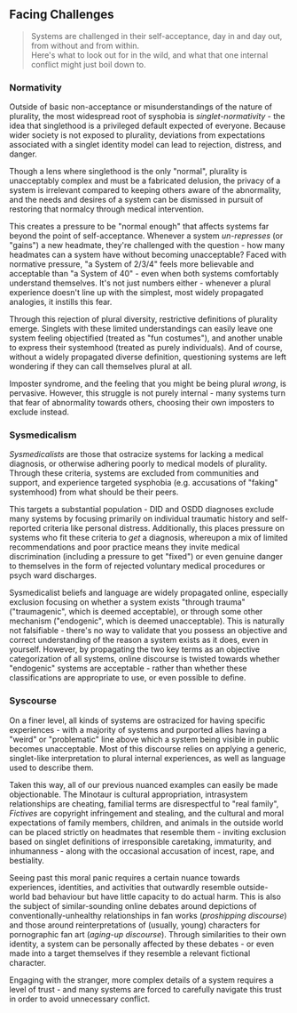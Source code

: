 ## Facing Challenges

> Systems are challenged in their self-acceptance, day in and day out, from without and from within.<br/>
> Here's what to look out for in the wild, and what that one internal conflict might just boil down to.

### Normativity

Outside of basic non-acceptance or misunderstandings of the nature of plurality, the most widespread root of sysphobia is _singlet-normativity_ - the idea that singlethood is a privileged default expected of everyone.
Because wider society is not exposed to plurality, deviations from expectations associated with a singlet identity model can lead to rejection, distress, and danger.

Though a lens where singlethood is the only "normal", plurality is unacceptably complex and must be a fabricated delusion, the privacy of a system is irrelevant compared to keeping others aware of the abnormality, and the needs and desires of a system can be dismissed in pursuit of restoring that normalcy through medical intervention.

This creates a pressure to be "normal enough" that affects systems far beyond the point of self-acceptance.
Whenever a system _un-represses_ (or "gains") a new headmate, they're challenged with the question - how many headmates can a system have without becoming unacceptable?
Faced with normative pressure, "a System of 2/3/4" feels more believable and acceptable than "a System of 40" - even when both systems comfortably understand themselves.
It's not just numbers either - whenever a plural experience doesn't line up with the simplest, most widely propagated analogies, it instills this fear.

Through this rejection of plural diversity, restrictive definitions of plurality emerge.
Singlets with these limited understandings can easily leave one system feeling objectified (treated as "fun costumes"), and another unable to express their systemhood (treated as purely individuals).
And of course, without a widely propagated diverse definition, questioning systems are left wondering if they can call themselves plural at all.

Imposter syndrome, and the feeling that you might be being plural _wrong_, is pervasive.
However, this struggle is not purely internal - many systems turn that fear of abnormality towards others, choosing their own imposters to exclude instead.

### Sysmedicalism

_Sysmedicalists_ are those that ostracize systems for lacking a medical diagnosis, or otherwise adhering poorly to medical models of plurality.
Through these criteria, systems are excluded from communities and support, and experience targeted sysphobia (e.g. accusations of "faking" systemhood) from what should be their peers.

This targets a substantial population - DID and OSDD diagnoses exclude many systems by focusing primarily on individual traumatic history and self-reported criteria like personal distress.
Additionally, this places pressure on systems who fit these criteria to _get_ a diagnosis, whereupon a mix of limited recommendations and poor practice means they invite medical discrimination (including a pressure to get "fixed") or even genuine danger to themselves in the form of rejected voluntary medical procedures or psych ward discharges.

Sysmedicalist beliefs and language are widely propagated online, especially exclusion focusing on whether a system exists "through trauma" ("traumagenic", which is deemed acceptable), or through some other mechanism ("endogenic", which is deemed unacceptable).
This is naturally not falsifiable - there's no way to validate that you possess an objective and correct understanding of the reason a system exists as it does, even in yourself.
However, by propagating the two key terms as an objective categorization of all systems, online discourse is twisted towards whether "endogenic" systems are acceptable - rather than whether these classifications are appropriate to use, or even possible to define.

### Syscourse

On a finer level, all kinds of systems are ostracized for having specific experiences - with a majority of systems and purported allies having a "weird" or "problematic" line above which a system being visible in public becomes unacceptable.
Most of this discourse relies on applying a generic, singlet-like interpretation to plural internal experiences, as well as language used to describe them.

Taken this way, all of our previous nuanced examples can easily be made objectionable.
The Minotaur is cultural appropriation, intrasystem relationships are cheating, familial terms are disrespectful to "real family", _Fictives_ are copyright infringement and stealing, and the cultural and moral expectations of family members, children, and animals in the outside world can be placed strictly on headmates that resemble them - inviting exclusion based on singlet definitions of irresponsible caretaking, immaturity, and inhumanness - along with the occasional accusation of incest, rape, and bestiality.

Seeing past this moral panic requires a certain nuance towards experiences, identities, and activities that outwardly resemble outside-world bad behaviour but have little capacity to do actual harm.
This is also the subject of similar-sounding online debates around depictions of conventionally-unhealthy relationships in fan works (*proshipping discourse*) and those around reinterpretations of (usually, young) characters for pornographic fan art (*aging-up discourse*). 
Through similarities to their own identity, a system can be personally affected by these debates - or even made into a target themselves if they resemble a relevant fictional character.

Engaging with the stranger, more complex details of a system requires a level of trust - and many systems are forced to carefully navigate this trust in order to avoid unnecessary conflict. 
